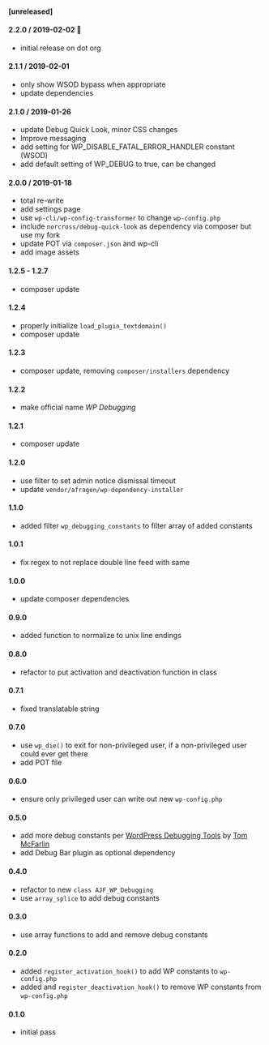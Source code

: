 #### [unreleased]

#### 2.2.0 / 2019-02-02 🏈
* initial release on dot org

#### 2.1.1 / 2019-02-01
* only show WSOD bypass when appropriate
* update dependencies

#### 2.1.0 / 2019-01-26
* update Debug Quick Look, minor CSS changes
* Improve messaging
* add setting for WP_DISABLE_FATAL_ERROR_HANDLER constant (WSOD)
* add default setting of WP_DEBUG to true, can be changed

#### 2.0.0 / 2019-01-18
* total re-write
* add settings page
* use `wp-cli/wp-config-transformer` to change `wp-config.php`
* include `norcross/debug-quick-look` as dependency via composer but use my fork
* update POT via `composer.json` and wp-cli
* add image assets

#### 1.2.5 - 1.2.7
* composer update

#### 1.2.4
* properly initialize `load_plugin_textdomain()`
* composer update

#### 1.2.3
* composer update, removing `composer/installers` dependency

#### 1.2.2
* make official name _WP Debugging_

#### 1.2.1
* composer update

#### 1.2.0
* use filter to set admin notice dismissal timeout
* update `vendor/afragen/wp-dependency-installer`

#### 1.1.0
* added filter `wp_debugging_constants` to filter array of added constants

#### 1.0.1
* fix regex to not replace double line feed with same

#### 1.0.0
* update composer dependencies

#### 0.9.0
* added function to normalize to unix line endings

#### 0.8.0
* refactor to put activation and deactivation function in class

#### 0.7.1
* fixed translatable string

#### 0.7.0
* use `wp_die()` to exit for non-privileged user, if a non-privileged user could ever get there
* add POT file

#### 0.6.0
* ensure only privileged user can write out new `wp-config.php`

#### 0.5.0
* add more debug constants per [WordPress Debugging Tools](https://tommcfarlin.com/native-wordpress-debugging-tools/) by [Tom McFarlin](https://github.com/tommcfarlin)
* add Debug Bar plugin as optional dependency

#### 0.4.0
* refactor to new `class AJF_WP_Debugging`
* use `array_splice` to add debug constants

#### 0.3.0
* use array functions to add and remove debug constants

#### 0.2.0
* added `register_activation_hook()` to add WP constants to `wp-config.php`
* added and `register_deactivation_hook()` to remove WP constants from `wp-config.php`

#### 0.1.0
* initial pass
